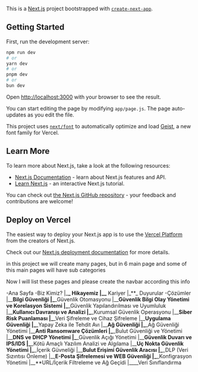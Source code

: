 This is a [Next.js](https://nextjs.org) project bootstrapped with [`create-next-app`](https://github.com/vercel/next.js/tree/canary/packages/create-next-app).

## Getting Started

First, run the development server:

```bash
npm run dev
# or
yarn dev
# or
pnpm dev
# or
bun dev
```

Open [http://localhost:3000](http://localhost:3000) with your browser to see the result.

You can start editing the page by modifying `app/page.js`. The page auto-updates as you edit the file.

This project uses [`next/font`](https://nextjs.org/docs/app/building-your-application/optimizing/fonts) to automatically optimize and load [Geist](https://vercel.com/font), a new font family for Vercel.

## Learn More

To learn more about Next.js, take a look at the following resources:

- [Next.js Documentation](https://nextjs.org/docs) - learn about Next.js features and API.
- [Learn Next.js](https://nextjs.org/learn) - an interactive Next.js tutorial.

You can check out [the Next.js GitHub repository](https://github.com/vercel/next.js) - your feedback and contributions are welcome!

## Deploy on Vercel

The easiest way to deploy your Next.js app is to use the [Vercel Platform](https://vercel.com/new?utm_medium=default-template&filter=next.js&utm_source=create-next-app&utm_campaign=create-next-app-readme) from the creators of Next.js.

Check out our [Next.js deployment documentation](https://nextjs.org/docs/app/building-your-application/deploying) for more details.

in this project we will create many pages, but in 6 main page and some of this main pages will have sub categories

Now I will list these pages and please create the navbar according this info

-Ana Sayfa
-Biz Kimiz?
|\_**\_ Hikayemiz
|\_\_** Kariyer
|\_**\_ Duyurular
-Çözümler
|\_\_**Bilgi Güvenliği
|\_**\_Güvenlik Otomasyonu
|\_\_**Güvenlik Bilgi Olay Yönetimi ve Korelasyon Sistemi
|\_**\_Güvenlik Yapılandırılması ve Uyumluluk
|\_\_**Kullanıcı Davranışı ve Analizi
|\_**\_Kurumsal Güvenlik Operasyonu
|\_\_**Siber Risk Puanlaması
|\_**\_Veri Şifreleme ve Cihaz Şifreleme
|\_\_**Uygulama Güvenliği
|\_**\_Yapay Zeka ile Tehdit Avı
|\_\_**Ağ Güvenliği
|\_**\_Ağ Güvenliği Yönetimi
|\_\_**Anti Ransomware Çözümleri
|\_**\_Bulut Güvenliği ve Yönetimi
|\_\_**DNS ve DHCP Yönetimi
|\_**\_Güvenlik Açığı Yönetimi
|\_\_**Güvenlik Duvarı ve IPS/IDS
|\_**\_Kötü Amaçlı Yazılım Analizi ve Algılama
|\_\_**Uç Nokta Güvenlik Yönetimi
|\_**\_İçerik Güvneliği
|\_\_**Bulut Erişimi Güvenlik Aracısı
|\_**\_DLP (Veri Sızıntısı Önleme)
|\_\_**E-Posta Şifrelemesi ve WEB Güvenliği
|\_**\_Konfigrasyon Yönetimi
|\_\_**URL/İçerik Filtreleme ve Ağ Geçidi
|\_\_\_\_Veri Sınıflandırma
